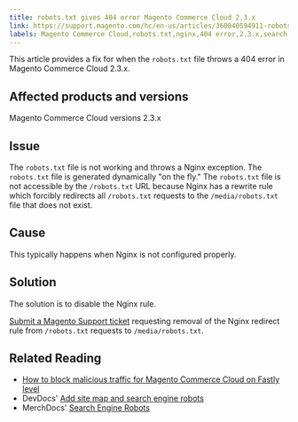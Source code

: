 ```yaml
---
title: robots.txt gives 404 error Magento Commerce Cloud 2.3.x  
link: https://support.magento.com/hc/en-us/articles/360040594911-robots-txt-gives-404-error-Magento-Commerce-Cloud-2-3-x-
labels: Magento Commerce Cloud,robots.txt,nginx,404 error,2.3.x,search engine robots,how to
---
```


This article provides a fix for when the `` robots.txt `` file throws a 404 error in Magento Commerce Cloud 2.3.x.

## Affected products and versions

Magento Commerce Cloud versions 2.3.x

## Issue

The `` robots.txt `` file is not working and throws a Nginx exception. The `` robots.txt `` file is generated dynamically "on the fly." The `` robots.txt `` file is not accessible by the `` /robots.txt `` URL because Nginx has a rewrite rule which forcibly redirects all `` /robots.txt `` requests to the `` /media/robots.txt `` file that does not exist.

## Cause

This typically happens when Nginx is not configured properly.

## Solution

The solution is to disable the Nginx rule.

[Submit a Magento Support ticket](https://support.magento.com/hc/en-us/articles/360019088251) requesting removal of the Nginx redirect rule from `` /robots.txt `` requests to `` /media/robots.txt ``.

## Related Reading

* [How to block malicious traffic for Magento Commerce Cloud on Fastly level](https://support.magento.com/hc/en-us/articles/360039447892)
* DevDocs' [Add site map and search engine robots](https://devdocs.magento.com/cloud/trouble/robots-sitemap.html)
* MerchDocs' [Search Engine Robots](https://docs.magento.com/user-guide/marketing/search-engine-robots.html)